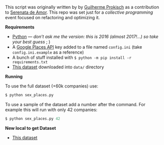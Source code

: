 This script was originally written by by [Guilherme Prokisch](https://github.com/guilhermeprokisch) as a contribution to [Serenata de Amor](https://github.com/datasciencebr/serenata-de-amor). This repo was set just for a _collective programming_ event focused on refactoring and optimizing it.

**Requirements**

* [Python](https://python.org) — _don’t ask me the version: this is 2016 (almost 2017!…)  so take your best guess_ ; )
* A [Google Places API](https://developers.google.com/places/web-service/get-api-key) key added to a file named `config.ini` (take `config.ini.example` as a reference)
* A bunch of stuff installed with `$ python -m pip install -r requirements.txt`
* [This dataset](https://s3-sa-east-1.amazonaws.com/serenata-de-amor-data/2016-09-03-companies.xz) downloaded into `data/` directory

**Running**

To use the full dataset (+60k companies) use:

```python
$ python sex_places.py
```
To use a sample of the dataset add a number after the command. For example this will run with only 42 companies:

```python
$ python sex_places.py 42
```

**New local to get Dataset**
* [This dataset](https://github.com/okfn-brasil/serenata-de-amor/blob/master/contrib/data/companies_sample.xz)
